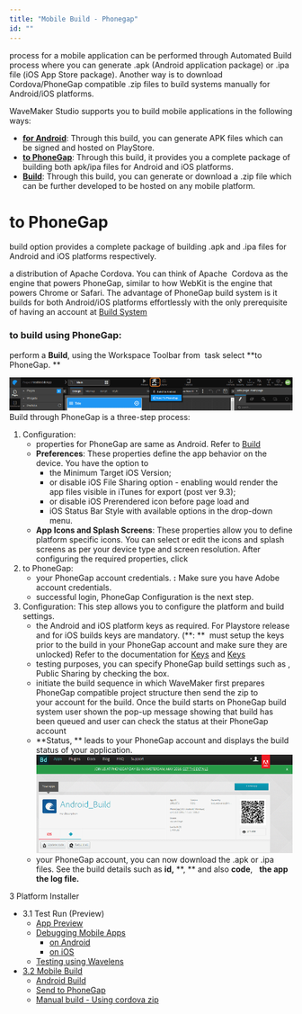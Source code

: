 ```yaml
---
title: "Mobile Build - Phonegap"
id: ""
---
```


process for a mobile application can be performed through Automated Build process where you can generate .apk (Android application package) or .ipa file (iOS App Store package). Another way is to download Cordova/PhoneGap compatible .zip files to build systems manually for Android/iOS platforms.

WaveMaker Studio supports you to build mobile applications in the following ways:

- **[for Android](/learn/hybrid-mobile/mobile-build-android/)**: Through this build, you can generate APK files which can be signed and hosted on PlayStore.
- **[to PhoneGap](#phonegap)**: Through this build, it provides you a complete package of building both apk/ipa files for Android and iOS platforms.
- **[Build](/learn/hybrid-mobile/mobile-build-manual)**: Through this build, you can generate or download a .zip file which can be further developed to be hosted on any mobile platform.

# to PhoneGap

build option provides a complete package of building .apk and .ipa files for Android and iOS platforms respectively.

[](http://phonegap.com/)a distribution of Apache Cordova. You can think of Apache  Cordova as the engine that powers PhoneGap, similar to how WebKit is the engine that powers Chrome or Safari. The advantage of PhoneGap build system is it builds for both Android/iOS platforms effortlessly with the only prerequisite of having an account at [Build System](https://build.phonegap.com/)

### to build using PhoneGap:

perform a **Build**, using the Workspace Toolbar from  task select **to PhoneGap. **

[![](../assets/mobile_build.png)](../assets/mobile_build.png) Build through PhoneGap is a three-step process:

1. Configuration:
    - properties for PhoneGap are same as Android. Refer to [Build](/learn/hybrid-mobile/mobile-build-android/#android)
    - **Preferences**: These properties define the app behavior on the device. You have the option to
        - the Minimum Target iOS Version;
        - or disable iOS File Sharing option - enabling would render the app files visible in iTunes for export (post ver 9.3);
        - or disable iOS Prerendered icon before page load and
        - iOS Status Bar Style with available options in the drop-down menu.
    - **App Icons and Splash Screens**: These properties allow you to define platform specific icons. You can select or edit the icons and splash screens as per your device type and screen resolution. After configuring the required properties, click
2. to PhoneGap:
    - your PhoneGap account credentials. **:** Make sure you have Adobe account credentials.
    - successful login, PhoneGap Configuration is the next step.
3. Configuration: This step allows you to configure the platform and build settings.
    - the Android and iOS platform keys as required. For Playstore release and for iOS builds keys are mandatory. (**: **  must setup the keys prior to the build in your PhoneGap account and make sure they are unlocked) Refer to the documentation for [Keys](http://docs.phonegap.com/phonegap-build/signing/ios/) and [Keys](http://docs.phonegap.com/phonegap-build/signing/android/)
    - testing purposes, you can specify PhoneGap build settings such as [](http://docs.build.phonegap.com/en_US/3.1.0/tools_hydration.md.html#Hydration), [](http://docs.build.phonegap.com/en_US/3.1.0/debugging_remote_debugging_tools.md.html#Remote%20Debugging%20Tools)Public Sharing by checking the box.
    - initiate the build sequence in which WaveMaker first prepares PhoneGap compatible project structure then send the zip to your account for the build. Once the build starts on PhoneGap build system user shown the pop-up message showing that build has been queued and user can check the status at their PhoneGap account
    - **Status, ** leads to your PhoneGap account and displays the build status of your application. [![](../assets/PhoneGap_Adobe_Build.png)](../assets/PhoneGap_Adobe_Build.png)
    - your PhoneGap account, you can now download the .apk or .ipa files. See the build details such as **id,** **, ** and also **code**,   **the app**   **the log file.**

3 Platform Installer

- 3.1 Test Run (Preview)
    - [App Preview](/learn/hybrid-mobile/test-run/#preview)
    - [Debugging Mobile Apps](/learn/hybrid-mobile/debugging-mobile-apps/)
        - [on Android](/learn/hybrid-mobile/debugging-mobile-apps/#android)
        - [on iOS](/learn/hybrid-mobile/debugging-mobile-apps/#ios)
    - [Testing using Wavelens](/learn/hybrid-mobile/testing-hybrid-mobile-apps-using-wavelens/)
- [3.2 Mobile Build](#)
    - [Android Build](/learn/hybrid-mobile/mobile-build/#android)
    - [Send to PhoneGap](#)
    - [Manual build - Using cordova zip](/learn/hybrid-mobile/mobile-build-manual/#manual)
